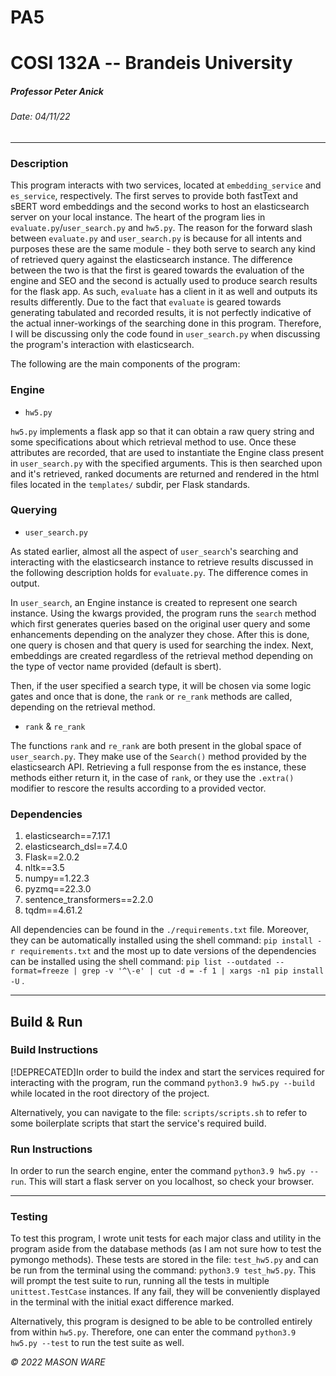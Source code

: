     

PA5
===

COSI 132A -- Brandeis University
================================

##### Professor Peter Anick

###### Date: 04/11/22

* * *

### Description

This program interacts with two services, located at `embedding_service` and `es_service`, respectively. The first serves to provide both fastText and sBERT word embeddings
and the second works to host an elasticsearch server on your local instance. The heart of the program lies in `evaluate.py`/`user_search.py` and `hw5.py`. The reason for the
forward slash between `evaluate.py` and `user_search.py` is because for all intents and purposes these are the same module - they both serve to search any kind of retrieved
query against the elasticsearch instance. The difference between the two is that the first is geared towards the evaluation of the engine and SEO and the second is actually
used to produce search results for the flask app. As such, `evaluate` has a client in it as well and outputs its results differently. Due to the fact that `evaluate` is geared towards generating tabulated and recorded results, it is not perfectly indicative of the actual inner-workings of the searching done in this program. Therefore, I will be discussing only the code found in `user_search.py` when discussing the program's interaction with elasticsearch.

The following are the main components of the program:

### Engine

* `hw5.py`

`hw5.py` implements a flask app so that it can obtain a raw query string and some specifications about which retrieval method to use. Once these attributes are recorded, that are
used to instantiate the Engine class present in `user_search.py` with the specified arguments. This is then searched upon and it's retrieved, ranked documents are returned and
rendered in the html files located in the `templates/` subdir, per Flask standards.

### Querying

* `user_search.py`

As stated earlier, almost all the aspect of `user_search`'s searching and interacting with the elasticsearch instance to retrieve results discussed in the following description holds for `evaluate.py`. The difference comes in output.

In `user_search`, an Engine instance is created to represent one search instance. Using the kwargs provided, the program runs the `search` method which first generates queries based on the original user query and some enhancements
depending on the analyzer they chose. After this is done, one query is chosen and that query is used for searching the index. Next, embeddings are created regardless of the retrieval method depending on the type of vector name provided
(default is sbert). 

Then, if the user specified a search type, it will be chosen via some logic gates and once that is done, the `rank` or `re_rank` methods are called, depending on the retrieval method.
  
* `rank` & `re_rank`

The functions `rank` and `re_rank` are both present in the global space of `user_search.py`. They make use of the `Search()` method provided by the elasticsearch API. Retrieving a full
response from the es instance, these methods either return it, in the case of `rank`, or they use the `.extra()` modifier to rescore the results according to a provided vector. 


### Dependencies

1. elasticsearch==7.17.1
2. elasticsearch_dsl==7.4.0
3. Flask==2.0.2
4. nltk==3.5
5. numpy==1.22.3
6. pyzmq==22.3.0
7. sentence_transformers==2.2.0
8. tqdm==4.61.2

All dependencies can be found in the `./requirements.txt` file. Moreover, they can be automatically installed using the shell command: `pip install -r requirements.txt` and the most up to date versions of the dependencies can be installed using the shell command: `pip list --outdated --format=freeze | grep -v '^\-e' | cut -d = -f 1 | xargs -n1 pip install -U` .


* * *

Build & Run
-----------

### Build Instructions

[!DEPRECATED]In order to build the index and start the services required for interacting with the program, run the command `python3.9 hw5.py --build` while located in the root directory of the project. 

Alternatively, you can navigate to the file: `scripts/scripts.sh` to refer to some boilerplate scripts that start the service's required build.

### Run Instructions

In order to run the search engine, enter the command `python3.9 hw5.py --run`. This will start a flask server on you localhost, so check your browser.

* * *

### Testing

To test this program, I wrote unit tests for each major class and utility in the program aside from the database methods (as I am not sure how to test the pymongo methods). These tests are stored in the file: `test_hw5.py` and can be run from the terminal using the command: `python3.9 test_hw5.py`. This will prompt the test suite to run, running all the tests in multiple `unittest.TestCase` instances. If any fail, they will be conveniently displayed in the terminal with the initial exact difference marked.

Alternatively, this program is designed to be able to be controlled entirely from within `hw5.py`. Therefore, one can enter the command `python3.9 hw5.py --test` to run the test suite as well.

_© 2022 MASON WARE_